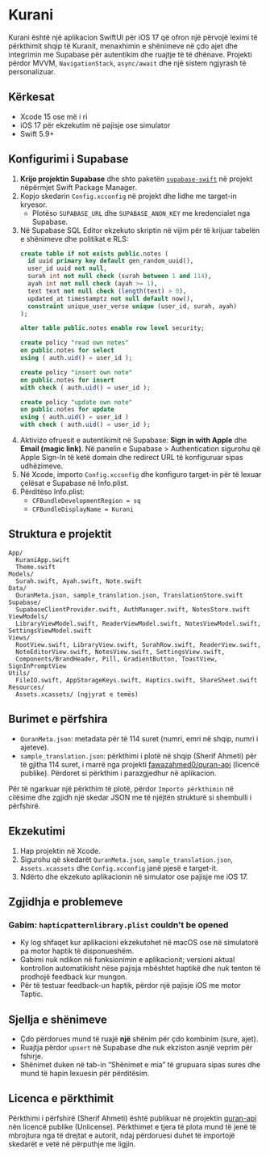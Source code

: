 # Kurani

Kurani është një aplikacion SwiftUI për iOS 17 që ofron një përvojë leximi të përkthimit shqip të Kuranit, menaxhimin e shënimeve në çdo ajet dhe integrimin me Supabase për autentikim dhe ruajtje të të dhënave. Projekti përdor MVVM, `NavigationStack`, `async/await` dhe një sistem ngjyrash të personalizuar.

## Kërkesat
- Xcode 15 ose më i ri
- iOS 17 për ekzekutim në pajisje ose simulator
- Swift 5.9+

## Konfigurimi i Supabase
1. **Krijo projektin Supabase** dhe shto paketën [`supabase-swift`](https://github.com/supabase-community/supabase-swift) në projekt nëpërmjet Swift Package Manager.
2. Kopjo skedarin `Config.xcconfig` në projekt dhe lidhe me target-in kryesor.
   - Plotëso `SUPABASE_URL` dhe `SUPABASE_ANON_KEY` me kredencialet nga Supabase.
3. Në Supabase SQL Editor ekzekuto skriptin në vijim për të krijuar tabelën e shënimeve dhe politikat e RLS:
   ```sql
   create table if not exists public.notes (
     id uuid primary key default gen_random_uuid(),
     user_id uuid not null,
     surah int not null check (surah between 1 and 114),
     ayah int not null check (ayah >= 1),
     text text not null check (length(text) > 0),
     updated_at timestamptz not null default now(),
     constraint unique_user_verse unique (user_id, surah, ayah)
   );

   alter table public.notes enable row level security;

   create policy "read own notes"
   on public.notes for select
   using ( auth.uid() = user_id );

   create policy "insert own note"
   on public.notes for insert
   with check ( auth.uid() = user_id );

   create policy "update own note"
   on public.notes for update
   using ( auth.uid() = user_id )
   with check ( auth.uid() = user_id );
   ```
4. Aktivizo ofruesit e autentikimit në Supabase: **Sign in with Apple** dhe **Email (magic link)**. Në panelin e Supabase > Authentication sigurohu që Apple Sign-In të ketë domain dhe redirect URL të konfiguruar sipas udhëzimeve.
5. Në Xcode, importo `Config.xcconfig` dhe konfiguro target-in për të lexuar çelësat e Supabase në Info.plist.
6. Përditëso Info.plist:
   - `CFBundleDevelopmentRegion = sq`
   - `CFBundleDisplayName = Kurani`

## Struktura e projektit
```
App/
  KuraniApp.swift
  Theme.swift
Models/
  Surah.swift, Ayah.swift, Note.swift
Data/
  QuranMeta.json, sample_translation.json, TranslationStore.swift
Supabase/
  SupabaseClientProvider.swift, AuthManager.swift, NotesStore.swift
ViewModels/
  LibraryViewModel.swift, ReaderViewModel.swift, NotesViewModel.swift, SettingsViewModel.swift
Views/
  RootView.swift, LibraryView.swift, SurahRow.swift, ReaderView.swift,
  NoteEditorView.swift, NotesView.swift, SettingsView.swift,
  Components/BrandHeader, Pill, GradientButton, ToastView, SignInPromptView
Utils/
  FileIO.swift, AppStorageKeys.swift, Haptics.swift, ShareSheet.swift
Resources/
  Assets.xcassets/ (ngjyrat e temës)
```

## Burimet e përfshira
- `QuranMeta.json`: metadata për të 114 suret (numri, emri në shqip, numri i ajeteve).
- `sample_translation.json`: përkthimi i plotë në shqip (Sherif Ahmeti) për të gjitha 114 suret, i marrë nga projekti [fawazahmed0/quran-api](https://github.com/fawazahmed0/quran-api) (licencë publike). Përdoret si përkthim i parazgjedhur në aplikacion.

Për të ngarkuar një përkthim të plotë, përdor `Importo përkthimin` në cilësime dhe zgjidh një skedar JSON me të njëjtën strukturë si shembulli i përfshirë.

## Ekzekutimi
1. Hap projektin në Xcode.
2. Sigurohu që skedarët `QuranMeta.json`, `sample_translation.json`, `Assets.xcassets` dhe `Config.xcconfig` janë pjesë e target-it.
3. Ndërto dhe ekzekuto aplikacionin në simulator ose pajisje me iOS 17.

## Zgjidhja e problemeve

### Gabim: `hapticpatternlibrary.plist` couldn't be opened

- Ky log shfaqet kur aplikacioni ekzekutohet në macOS ose në simulatorë pa motor haptik të disponueshëm.
- Gabimi nuk ndikon në funksionimin e aplikacionit; versioni aktual kontrollon automatikisht nëse pajisja mbështet haptikë dhe nuk tenton të prodhojë feedback kur mungon.
- Për të testuar feedback-un haptik, përdor një pajisje iOS me motor Taptic.

## Sjellja e shënimeve
- Çdo përdorues mund të ruajë **një** shënim për çdo kombinim (sure, ajet).
- Ruajtja përdor `upsert` në Supabase dhe nuk ekziston asnjë veprim për fshirje.
- Shënimet duken në tab-in “Shënimet e mia” të grupuara sipas sures dhe mund të hapin lexuesin për përditësim.

## Licenca e përkthimit
Përkthimi i përfshirë (Sherif Ahmeti) është publikuar në projektin [quran-api](https://github.com/fawazahmed0/quran-api) nën licencë publike (Unlicense). Përkthimet e tjera të plota mund të jenë të mbrojtura nga të drejtat e autorit, ndaj përdoruesi duhet të importojë skedarët e vetë në përputhje me ligjin.
